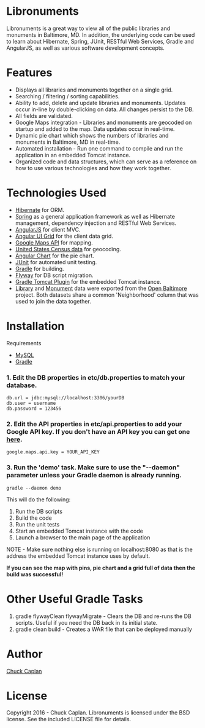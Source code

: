# Libronuments
Libronuments is a great way to view all of the public libraries and monuments in Baltimore, MD.
In addition, the underlying code can be used to learn about Hibernate, Spring, JUnit, RESTful Web Services, Gradle and AngularJS, as well as various software development concepts.

# Features
- Displays all libraries and monuments together on a single grid.
- Searching / filtering / sorting capabilities.
- Ability to add, delete and update libraries and monuments. Updates occur in-line by double-clicking on data. All changes persist to the DB.
- All fields are validated.
- Google Maps integration - Libraries and monuments are geocoded on startup and added to the map. Data updates occur in real-time.
- Dynamic pie chart which shows the numbers of libraries and monuments in Baltimore, MD in real-time.
- Automated installation - Run one command to compile and run the application in an embedded Tomcat instance.
- Organized code and data structures, which can serve as a reference on how to use various technologies and how they work together.

# Technologies Used
- [Hibernate](http://hibernate.org/) for ORM.
- [Spring](https://spring.io/) as a general application framework as well as Hibernate management, dependency injection and RESTful Web Services.
- [AngularJS](https://angularjs.org/) for client MVC.
- [Angular UI Grid](http://ui-grid.info/) for the client data grid.
- [Google Maps API](https://developers.google.com/maps/) for mapping.
- [United States Census data](https://geocoding.geo.census.gov/) for geocoding.
- [Angular Chart](https://jtblin.github.io/angular-chart.js/) for the pie chart.
- [JUnit](http://junit.org/junit4/) for automated unit testing.
- [Gradle](https://gradle.org/) for building.
- [Flyway](https://flywaydb.org/) for DB script migration.
- [Gradle Tomcat Plugin](https://github.com/bmuschko/gradle-tomcat-plugin) for the embedded Tomcat instance.
- [Library](https://data.baltimorecity.gov/Culture-Arts/Libraries/tgtv-wr5u) and [Monument](https://data.baltimorecity.gov/Culture-Arts/Monuments/cpxf-kxp3) data were exported from the [Open Baltimore](https://data.baltimorecity.gov/) project. Both datasets share a common 'Neighborhood' column that was used to join the data together.

# Installation
Requirements
- [MySQL](https://www.mysql.com/)
- [Gradle](https://gradle.org/)

### 1. Edit the DB properties in etc/db.properties to match your database.
    db.url = jdbc:mysql://localhost:3306/yourDB
    db.user = username
    db.password = 123456

### 2. Edit the API properties in etc/api.properties to add your Google API key. If you don't have an API key you can get one [here](https://developers.google.com/maps/documentation/javascript/get-api-key).
	google.maps.api.key = YOUR_API_KEY
    
### 3. Run the 'demo' task. Make sure to use the "--daemon" parameter unless your Gradle daemon is already running.
	gradle --daemon demo
This will do the following:

1. Run the DB scripts
2. Build the code
3. Run the unit tests
4. Start an embedded Tomcat instance with the code
5. Launch a browser to the main page of the application

NOTE - Make sure nothing else is running on localhost:8080 as that is the address the embedded Tomcat instance uses by default.

**If you can see the map with pins, pie chart and a grid full of data then the build was successful!**

# Other Useful Gradle Tasks
1. gradle flywayClean flywayMigrate - Clears the DB and re-runs the DB scripts. 
Useful if you need the DB back in its initial state.
2. gradle clean build - Creates a WAR file that can be deployed manually

# Author
[Chuck Caplan](https://www.linkedin.com/in/charlescaplan)

# License
Copyright 2016 - Chuck Caplan. Libronuments is licensed under the BSD license. See the included LICENSE file for details.
